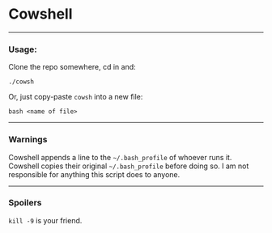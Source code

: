 # Cowshell

* * *

### Usage:

Clone the repo somewhere, cd in and:

`./cowsh`

Or, just copy-paste `cowsh` into a new file:

`bash <name of file>`

* * *

### Warnings

Cowshell appends a line to the `~/.bash_profile` of whoever runs it.  Cowshell
copies their original `~/.bash_profile` before doing so.  I am not responsible
for anything this script does to anyone.

* * *

### Spoilers

`kill -9` is your friend.